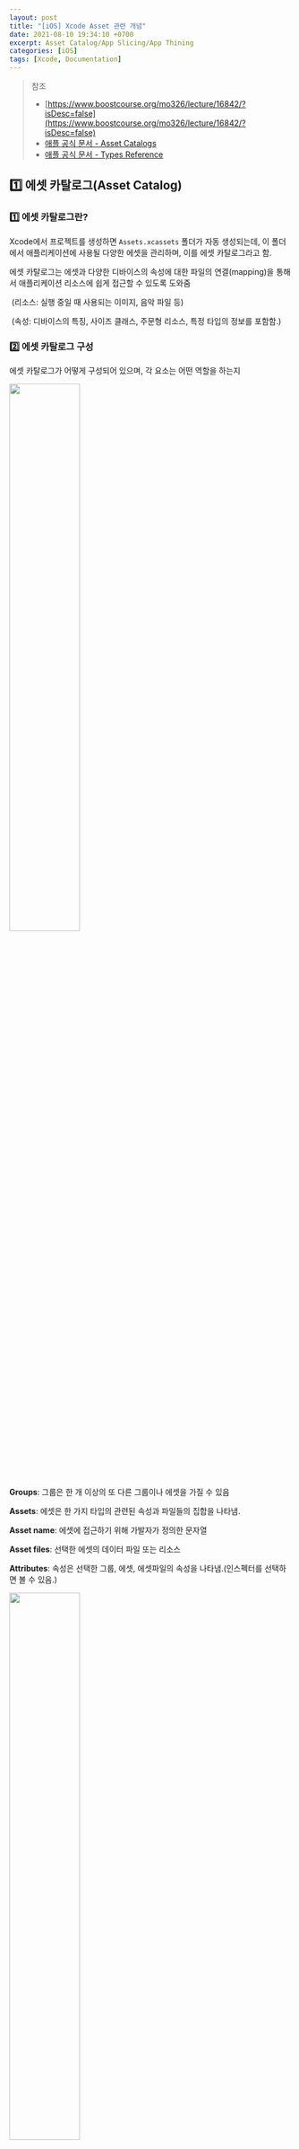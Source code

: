 ```yaml
---
layout: post
title: "[iOS] Xcode Asset 관련 개념"
date: 2021-08-10 19:34:10 +0700
excerpt: Asset Catalog/App Slicing/App Thining
categories: [iOS]
tags: [Xcode, Documentation]
---
```


> 참조
>
> - [https://www.boostcourse.org/mo326/lecture/16842/?isDesc=false](https://www.boostcourse.org/mo326/lecture/16842/?isDesc=false)
> - [애플 공식 문서 - Asset Catalogs](https://help.apple.com/xcode/mac/current/#/dev10510b1f7)
> - [애플 공식 문서 - Types Reference](https://developer.apple.com/library/archive/documentation/Xcode/Reference/xcode_ref-Asset_Catalog_Format/AssetTypes.html)

## 1️⃣ 에셋 카탈로그(Asset Catalog)

### 1️⃣ 에셋 카탈로그란?

Xcode에서 프로젝트를 생성하면 `Assets.xcassets` 폴더가 자동 생성되는데, 이 폴더에서 애플리케이션에 사용될 다양한 에셋을 관리하며, 이를 에셋 카탈로그라고 함.

에셋 카탈로그는 에셋과 다양한 디바이스의 속성에 대한 파일의 연결(mapping)을 통해서 애플리케이션 리소스에 쉽게 접근할 수 있도록 도와줌

​	(리소스: 실행 중일 때 사용되는 이미지, 음악 파일 등)

​	(속성: 디바이스의 특징, 사이즈 클래스, 주문형 리소스, 특정 타입의 정보를 포함함.)

### 2️⃣ 에셋 카탈로그 구성

에셋 카탈로그가 어떻게 구성되어 있으며, 각 요소는 어떤 역할을 하는지

<img src="https://cphinf.pstatic.net/mooc/20171230_74/1514625555079AlogH_PNG/figure1_1.png" width="50%"/>

**Groups**: 그룹은 한 개 이상의 또 다른 그룹이나 에셋을 가질 수 있음

**Assets**: 에셋은 한 가지 타입의 관련된 속성과 파일들의 집합을 나타냄.

**Asset name**: 에셋에 접근하기 위해 가발자가 정의한 문자열

**Asset files**: 선택한 에셋의 데이터 파일 또는 리소스

**Attributes**: 속성은 선택한 그룹, 에셋, 에셋파일의 속성을 나타냄.(인스펙터를 선택하면 볼 수 있음.)

<img src="https://cphinf.pstatic.net/mooc/20171230_2/1514625634102Cxdcv_PNG/asset_variation.png" width="50%"/>

**Asset variations**: 위 그림에서 선택된 하나의 조각(에셋 파일들의 집합)을 나타냄. 이 조각은 같은 속성 값(value)이 적용되는 단위

### 3️⃣ 에셋 카탈로그의 콘텐츠 타입

<img src ="https://cphinf.pstatic.net/mooc/20171230_268/151462568029977AD4_PNG/format_image.png" width="50%"/>

**Folders**: 에셋 카탈로그 폴더는 다른 그룹 폴더나 에셋 폴더를 포함할 수 있음. 파일 시스템의 폴더 이름은 대체적으로 확장자를 갖지 않지만, 에셋 카탈로그 폴더는 에셋 타입의 확장자가 자동으로 붙음.

**JSON files**: .json 확장자 파일, 속성에 대한 정보를 포함함.

**Contents files**: 콘텐츠 파일은 리소스 파일을 나타냄.



## 2️⃣ 앱 시닝(App Thining)과 앱 슬라이싱(App Slicing)

### 1️⃣ 앱 시닝이란?

애플리케이션이 디바이스에 설치될 때 앱스토어와 운영체제가 그 디바이스의 특성에 맞게 설치하도록 하는 설치 최적화 기술

- 이를 토해 애플리케이션의 설치용량⬇️, 다운로드 속도⬆️
- 주요 기술 구성요소: 슬라이싱(slicing), 비트코드(bitcode), 주문형 리소스(on-demand resource)

### 2️⃣ 슬라이싱(slicing)이란?

애플리케이션이 지원하는 다양한 디바이스에 대한 여러 조각의 애플리케이션 번들(app bundle)을 생성하고 디바이스에 알맞은 조각을 전달하는 기술

- 개발자가 애플리케이션의 전체 버전을 ***iTunes Connect**에 업로드 시, 앱 스토어에는 각 디바이스 특성에 다양한 버전의 조각들이 생성됨.

- 사용자가 애플리케이션ㅇ르 설치할 때, 전체 버전이 아닌 슬라이싱된 조각들 중 사용자의 디바이스의 가장 적합한 조각이 다운로드되어 설치됨.(에셋 카탈로그에서 관리하는 이미지들은 자동으로 적용됨.)

- 슬라이싱은 iOS 9.0 이상 버전만 지원

  (*iTunes Connect란 개발자가 앱 스토어에 판매할 애플리케이션을 제출하고 관리할 수 있도록 도와주는 웹 기반 도구)

<img src="https://cphinf.pstatic.net/mooc/20171230_100/1514625945492PozUu_PNG/slicing.png" width="50%">